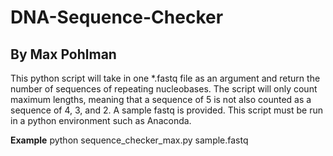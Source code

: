 # DNA-Sequence-Checker
## By Max Pohlman

This python script will take in one *.fastq file as an argument and return the number of sequences of repeating nucleobases. 
The script will only count maximum lengths, meaning that a sequence of 5 is not also counted as a sequence of 4, 3, and 2.
A sample fastq is provided. 
This script must be run in a python environment such as Anaconda.

**Example**
    python sequence_checker_max.py sample.fastq
